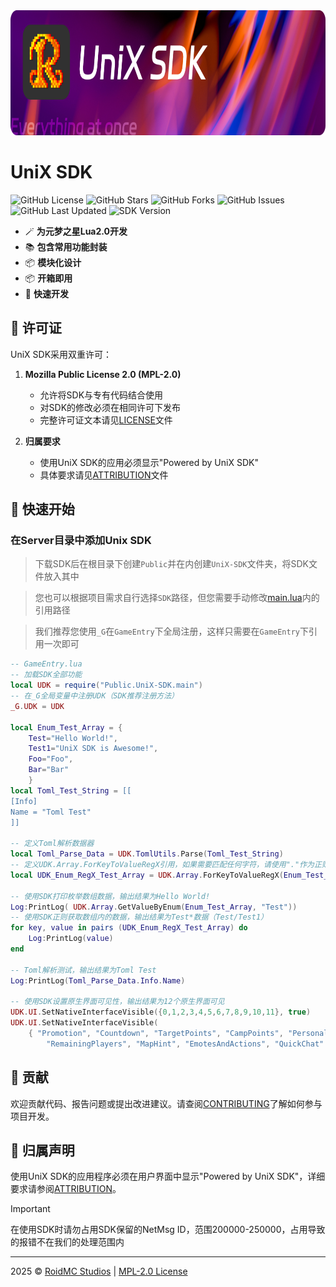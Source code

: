 <img src="./docs/imgs/banner.png" alt="Banner" height="200">

# UniX SDK

![GitHub License](https://img.shields.io/github/license/RoidMC/UniX-SDK?style=flat-square)
![GitHub Stars](https://img.shields.io/github/stars/RoidMC/UniX-SDK?style=flat-square)
![GitHub Forks](https://img.shields.io/github/forks/RoidMC/UniX-SDK?style=flat-square)
![GitHub Issues](https://img.shields.io/github/issues/RoidMC/UniX-SDK?style=flat-square)
![GitHub Last Updated](https://img.shields.io/github/last-commit/RoidMC/UniX-SDK?style=flat-square)
![SDK Version](https://img.shields.io/badge/version-0.0.2-blue?style=flat-square)

- 🪄 **为元梦之星Lua2.0开发**
- 📚 **包含常用功能封装**
- 📦 **模块化设计**
- 📦 **开箱即用**
- 🚀 **快速开发**

## 🚒 许可证

UniX SDK采用双重许可：

1. **Mozilla Public License 2.0 (MPL-2.0)**
   - 允许将SDK与专有代码结合使用
   - 对SDK的修改必须在相同许可下发布
   - 完整许可证文本请见[LICENSE](./LICENSE)文件

2. **归属要求**
   - 使用UniX SDK的应用必须显示"Powered by UniX SDK"
   - 具体要求请见[ATTRIBUTION](./docs/ATTRIBUTION.md)文件

## 🚀 快速开始

### 在Server目录中添加Unix SDK

> 下载SDK后在根目录下创建`Public`并在内创建`UniX-SDK`文件夹，将SDK文件放入其中

> 您也可以根据项目需求自行选择`SDK`路径，但您需要手动修改[main.lua](./unix-sdk/main.lua)内的引用路径

> 我们推荐您使用`_G`在`GameEntry`下全局注册，这样只需要在`GameEntry`下引用一次即可

```lua
-- GameEntry.lua
-- 加载SDK全部功能
local UDK = require("Public.UniX-SDK.main")
-- 在_G全局变量中注册UDK（SDK推荐注册方法）
_G.UDK = UDK

local Enum_Test_Array = {
    Test="Hello World!",
    Test1="UniX SDK is Awesome!",
    Foo="Foo",
    Bar="Bar"
    }
local Toml_Test_String = [[
[Info]
Name = "Toml Test"
]]

-- 定义Toml解析数据器
local Toml_Parse_Data = UDK.TomlUtils.Parse(Toml_Test_String)
-- 定义UDK.Array.ForKeyToValueRegX引用，如果需要匹配任何字符，请使用"."作为正则表达式
local UDK_Enum_RegX_Test_Array = UDK.Array.ForKeyToValueRegX(Enum_Test_Array, "Test")

-- 使用SDK打印枚举数组数据，输出结果为Hello World!
Log:PrintLog( UDK.Array.GetValueByEnum(Enum_Test_Array, "Test"))
-- 使用SDK正则获取数组内的数据，输出结果为Test*数据（Test/Test1）
for key, value in pairs (UDK_Enum_RegX_Test_Array) do
    Log:PrintLog(value)
end

-- Toml解析测试，输出结果为Toml Test
Log:PrintLog(Toml_Parse_Data.Info.Name)

-- 使用SDK设置原生界面可见性，输出结果为12个原生界面可见
UDK.UI.SetNativeInterfaceVisible({0,1,2,3,4,5,6,7,8,9,10,11}, true)
UDK.UI.SetNativeInterfaceVisible(
    { "Promotion", "Countdown", "TargetPoints", "CampPoints", "PersonalPoints", "Leaderboard", "HealthBar", "Settings",
        "RemainingPlayers", "MapHint", "EmotesAndActions", "QuickChat" }, true)
```

<!--
## 📦 模块

- [x] [UDK.Math](./utils/udk_math.lua)
- [x] [UDK.Array](./utils/udk_array.lua)
- [ ] [UDK.Animation](./ui/udk_animation.lua)
- [x] [UDK.Player](./utils/udk_player.lua)
- [x] [UDK.Storage](./utils/udk_storage.lua)
- [ ] [UDK.Logger](./utils/udk_logger.lua)
- [x] [UDK.UI](./ui/udk_ui.lua)
- [x] [UDK.Sound](./sound/udk_sound.lua)
- [x] [UDK.Libs.Toml](./utils/udk_toml.lua)
-->

## 🤝 贡献

欢迎贡献代码、报告问题或提出改进建议。请查阅[CONTRIBUTING](./docs/CONTRIBUTING.md)了解如何参与项目开发。

## 📄 归属声明

使用UniX SDK的应用程序必须在用户界面中显示"Powered by UniX SDK"，详细要求请参阅[ATTRIBUTION](./docs/ATTRIBUTION.md)。

> [!IMPORTANT]
> 在使用SDK时请勿占用SDK保留的NetMsg ID，范围200000-250000，占用导致的报错不在我们的处理范围内

---

2025 © [RoidMC Studios](https://www.roidmc.com) | [MPL-2.0 License](./LICENSE)
<!--
Ciallo～(∠・ω )⌒☆
-->